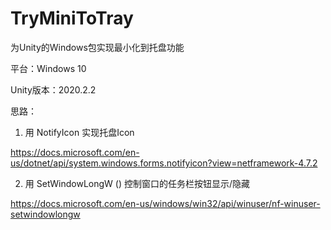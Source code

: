 # TryMiniToTray

为Unity的Windows包实现最小化到托盘功能

平台：Windows 10
 
Unity版本：2020.2.2

思路：

1. 用 NotifyIcon 实现托盘Icon

https://docs.microsoft.com/en-us/dotnet/api/system.windows.forms.notifyicon?view=netframework-4.7.2

2. 用 SetWindowLongW () 控制窗口的任务栏按钮显示/隐藏

https://docs.microsoft.com/en-us/windows/win32/api/winuser/nf-winuser-setwindowlongw

